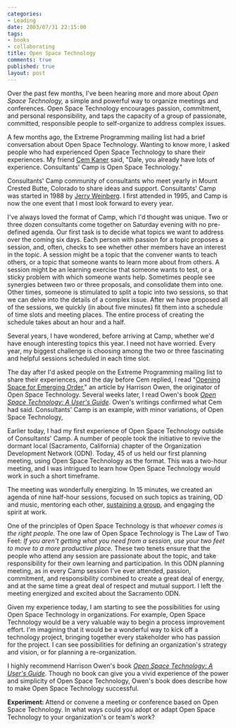 ```yaml
--- 
categories: 
- Leading
date: 2003/07/31 22:15:00
tags: 
- books
- collaborating
title: Open Space Technology
comments: true
published: true
layout: post
---
```


Over the past few months, I've been hearing more and more about <em>Open Space Technology,</em> a simple and powerful way to organize meetings and conferences. Open Space Technology encourages passion, commitment, and personal responsibility, and taps the capacity of a group of passionate, committed, responsible people to self-organize to address complex issues.

A few months ago, the Extreme Programming mailing list had a brief conversation about Open Space Technology. Wanting to know more, I asked people who had experienced Open Space Technology to share their experiences. My friend <a href="http://blackbox.cs.fit.edu/blog/kaner/">Cem Kaner</a> said, "Dale, you already have lots of experience. Consultants' Camp is Open Space Technology."

Consultants' Camp community of consultants who meet yearly in Mount Crested Butte, Colorado to share ideas and support. Consultants' Camp was started in 1988 by <a href="http://www.geraldmweinberg.com">Jerry Weinberg</a>. I first attended in 1995, and Camp is now the one event that I most look forward to every year.

I've always loved the format of Camp, which I'd thought was unique. Two or three dozen consultants come together on Saturday evening with no pre-defined agenda. Our first task is to decide what topics we want to address over the coming six days. Each person with passion for a topic proposes a session, and, often, checks to see whether other members have an interest in the topic. A session might be a topic that the convener wants to teach others, or a topic that someone wants to learn more about from others. A session might be an learning exercise that someone wants to test, or a sticky problem with which someone wants help. Sometimes people see synergies between two or three proposals, and consolidate them into one. Other times, someone is stimulated to split a topic into two sessions, so that we can delve into the details of a complex issue. After we have proposed all of the sessions, we quickly (in about five minutes) fit them into a schedule of time slots and meeting places. The entire process of creating the schedule takes about an hour and a half.

Several years, I have wondered, before arriving at Camp, whether we'd have enough interesting topics this year. I need not have worried. Every year, my biggest challenge is choosing among the two or three fascinating and helpful sessions scheduled in each time slot.

The day after I'd asked people on the Extreme Programming mailing list to share their experiences, and the day before Cem replied, I read "<a href="http://www.openspaceworld.com/brief_history.htm">Opening Space for Emerging Order</a>," an article by Harrison Owen, the originator of Open Space Technology. Several weeks later, I read Owen's book  <em><a href="http://www.amazon.com/exec/obidos/ASIN/1576750248/dalehemery-20">Open Space Technology: A User's Guide</a></em>.  Owen's writings confirmed what Cem had said. Consultants' Camp is an example, with minor variations, of Open Space Technology,

Earlier today, I had my first experience of Open Space Technology outside of Consultants' Camp. A number of people took the initiative to revive the dormant local (Sacramento, California) chapter of the Organization Development Network (ODN). Today, 45 of us held our first planning meeting, using Open Space Technology as the format. This was a two-hour meeting, and I was intrigued to learn how Open Space Technology would work in such a short timeframe.

The meeting was wonderfully energizing. In 15 minutes, we created an agenda of nine half-hour sessions, focused on such topics as training, OD and music, mentoring each other, <a href="/2003/07/sustaining_a_group/">sustaining a group</a>, and engaging the spirit at work.

One of the principles of Open Space Technology is that <em>whoever comes is the right people.</em> The one law of Open Space Technology is The Law of Two Feet: <em>If you aren't getting what you need from a session, use your two feet to move to a more productive place.</em> These two tenets ensure that the people who attend any session are passionate about the topic, and take responsibility for their own learning and participation. In this ODN planning meeting, as in every Camp session I've ever attended, passion, commitment, and responsibility combined to create a great deal of energy, and at the same time a great deal of respect and mutual support. I left the meeting energized and excited about the Sacramento ODN.

Given my experience today, I am starting to see the possibilities for using Open Space Technology in organizations. For example, Open Space Technology would be a very valuable way to begin a process improvement effort. I'm imagining that it would be a wonderful way to kick off a technology project, bringing together every stakeholder who has passion for the project. I can see possibilities for defining an organization's strategy and vision, or for planning a re-organization.

I highly recommend Harrison Owen's book  <em><a href="http://www.amazon.com/exec/obidos/ASIN/1576750248/dalehemery-20">Open Space Technology: A User's Guide</a></em>.  Though no book can give you a vivid experience of the power and simplicity of Open Space Technology, Owen's book does describe how to make Open Space Technology successful.

<strong> Experiment: </strong> Attend or convene a meeting or conference based on Open Space Technology. In what ways could you adopt or adapt Open Space Technology to your organization's or team's work?
